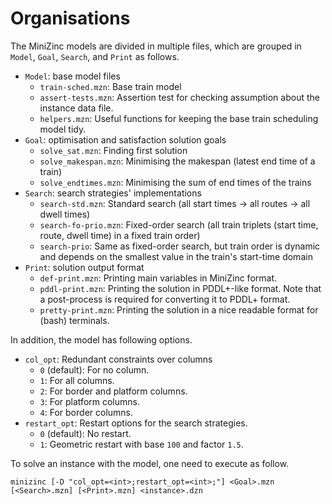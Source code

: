 # Organisations

The MiniZinc models are divided in multiple files, which are grouped in `Model`, `Goal`, `Search`, and `Print` as follows.
- `Model`: base model files
    - `train-sched.mzn`: Base train model
    - `assert-tests.mzn`: Assertion test for checking assumption about the instance data file.
    - `helpers.mzn`: Useful functions for keeping the base train scheduling model tidy.
- `Goal`: optimisation and satisfaction solution goals
    - `solve_sat.mzn`: Finding first solution
    - `solve_makespan.mzn`: Minimising the makespan (latest end time of a train)
    - `solve_endtimes.mzn`: Minimising the sum of end times of the trains
- `Search`: search strategies' implementations
    - `search-std.mzn`: Standard search (all start times -> all routes -> all dwell times)
    - `search-fo-prio.mzn`: Fixed-order search (all train triplets (start time, route, dwell time) in a fixed train order)
    - `search-prio`: Same as fixed-order search, but train order is dynamic and depends on the smallest value in the train's start-time domain
- `Print`: solution output format
    - `def-print.mzn`: Printing main variables in MiniZinc format.
    - `pddl-print.mzn`: Printing the solution in PDDL+-like format. Note that a post-process is required for converting it to PDDL+ format.
    - `pretty-print.mzn`: Printing the solution in a nice readable format for (bash) terminals.

In addition, the model has following options.
- `col_opt`: Redundant constraints over columns
    - `0` (default): For no column.
    - `1`: For all columns.
    - `2`: For border and platform columns.
    - `3`: For platform columns.
    - `4`: For border columns.
- `restart_opt`: Restart options for the search strategies.
    - `0` (default): No restart.
    - `1`: Geometric restart with base `100` and factor `1.5`.

To solve an instance with the model, one need to execute as follow.

```
minizinc [-D "col_opt=<int>;restart_opt=<int>;"] <Goal>.mzn [<Search>.mzn] [<Print>.mzn] <instance>.dzn
```

